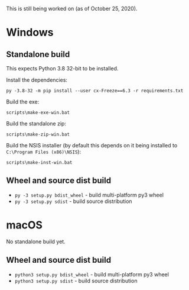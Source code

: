 This is still being worked on (as of October 25, 2020).

# Windows

## Standalone build
This expects Python 3.8 32-bit to be installed.

Install the dependencies:
```batch
py -3.8-32 -m pip install --user cx-Freeze==6.3 -r requirements.txt
```

Build the exe:
```batch
scripts\make-exe-win.bat
```

Build the standalone zip:
```batch
scripts\make-zip-win.bat
```

Build the NSIS installer (by default this depends on it being installed to `C:\Program Files (x86)\NSIS`):
```
scripts\make-inst-win.bat
```

## Wheel and source dist build
* `py -3 setup.py bdist_wheel` - build multi-platform py3 wheel
* `py -3 setup.py sdist` - build source distribution

# macOS
No standalone build yet.

## Wheel and source dist build
* `python3 setup.py bdist_wheel` - build multi-platform py3 wheel
* `python3 setup.py sdist` - build source distribution
